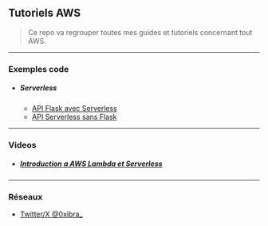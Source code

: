 Tutoriels AWS
-------------

> Ce repo va regrouper toutes mes guides et tutoriels concernant tout AWS.

--------------------------------------------------------------------------

### Exemples code

- ##### Serverless
    - [API Flask avec Serverless](exemples/serverless/flask-api/)
    - [API Serverless sans Flask](exemples/serverless/python-simple-api/)


--------------------------------------------------------------------------


### Videos

- ##### [Introduction a AWS Lambda et Serverless](https://www.youtube.com/@0xibra-devlogs)

-----------------------------------------------

### Réseaux

- [Twitter/X @0xibra_](https://twitter.com/_0xIbra)